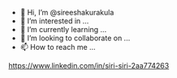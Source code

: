 - 👋 Hi, I’m @sireeshakurakula
- 👀 I’m interested in ...
- 🌱 I’m currently learning ...
- 💞️ I’m looking to collaborate on ...
- 📫 How to reach me ...

<!---
sireeshakurakula/sireeshakurakula is a ✨ special ✨ repository because its `README.md` (this file) appears on your GitHub profile.
You can click the Preview link to take a look at your changes.
--->
https://www.linkedin.com/in/siri-siri-2aa774263

